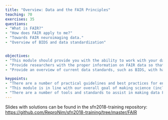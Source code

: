 ```yaml
---
title: "Overview: Data and the FAIR Principles"
teaching: 70
exercises: 35
questions:
- "What is FAIR?"
- "How does FAIR apply to me?"
- "Towards FAIR neuroimaging data."
- "Overview of BIDS and data standardization"


objectives:
- "This module should provide you with the ability to work with your data in a FAIR manner"
- "Provide researchers with the proper information on FAIR data so that they can be submitted to the specified workflows and executions environments in a reproducible fashion"
- "Provide an overview of current data standards, such as BIDS, with hands on excercises"

keypoints:
- "There are a number of practical guidelines and best practices for ensuring data supports reproducible research"
- "This module is in line with our overall goal of making science (including scientific training) more open by ensuring that data is made FAIR (Findabile, Accessible, Interoperable, and Reusable)."
- "There are a number of tools and standards to assist in making data FAIR."
---
```


Slides with solutions can be found in the sfn2018-training repository: https://github.com/ReproNim/sfn2018-training/tree/master/FAIR
